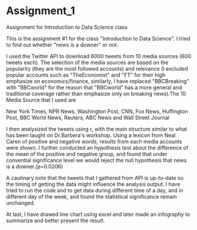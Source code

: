 # Assignment_1
Assignment for Introduction to Data Science class

This is the assignment #1 for the class "Introduction to Data Science". I tried to find out whether "news is a downer" or not.

I used the Twitter API to download 6000 tweets from 10 media sources (600 tweets each). The selection of the media sources are based on the popularity (they are the most followed accounts) and relevance (I excluded popular accounts such as "TheEconomist" and "FT" for their high emphasize on economics/finance, similarly, I have replaced "BBCBreaking" with "BBCworld" for the reason that "BBCworld" has a more general and traditional coverage rather than emphasize only on breaking news).The 10 Media Source that I used are

New York Times, NPR News, Washington Post, CNN, Fox News, Huffington Post, BBC World News, Reuters, ABC News and Wall Street Journal

I then analysized the tweets using r, with the main structure similar to what has been taught on Dr.Barbera's workshop. Using a lexicon from Neal Caren of positive and negative words, results from each media accounts were shown. I further conducted an hypothesis test about the difference of the mean of the positive and negative group, and found that under convential significance level we would reject the null hypothesis that news is a downer.(p=0.0206)

A cautinary note that the tweets that I gathered from API is up-to-date so the timing of getting the data might influence the analysis output. I have tried to run the code and to get data during different time of a day, and in different day of the week, and found the statistical significance remain unchanged.

At last, I have drawed line chart using excel and later made an infography to summarize and better present the result.
